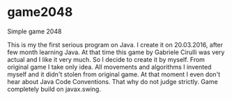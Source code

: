# game2048
Simple game 2048

  This is my the first serious program on Java. I create it on 20.03.2016, after few month learning Java. At that time this game 
by Gabriele Cirulli was very actual and I like it very much.  So I decide to create it by myself. From original game I take only idea. 
All movements and algorithms I invented myself and it didn't stolen from original game.
  At that moment I even don't hear about Java Code Conventions. That why do not judge strictly.
  Game completely build on javax.swing.
